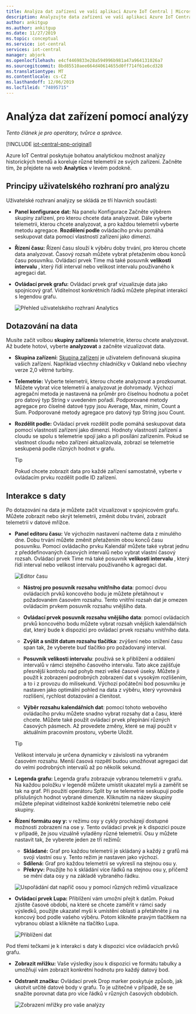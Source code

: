 ```yaml
---
title: Analýza dat zařízení ve vaší aplikaci Azure IoT Central | Microsoft Docs
description: Analyzujte data zařízení ve vaší aplikaci Azure IoT Central.
author: ankitgup
ms.author: ankitgup
ms.date: 11/27/2019
ms.topic: conceptual
ms.service: iot-central
services: iot-central
manager: abjork
ms.openlocfilehash: e4cf4469833e28a594996b981a47a964131026a7
ms.sourcegitcommit: 8bd85510aee664d40614655d0ff714f61e6cd328
ms.translationtype: MT
ms.contentlocale: cs-CZ
ms.lasthandoff: 12/06/2019
ms.locfileid: "74895715"
---
```

# <a name="how-to-use-analytics-to-analyze-device-data"></a>Analýza dat zařízení pomocí analýzy

*Tento článek je pro operátory, tvůrce a správce.*

[!INCLUDE [iot-central-pnp-original](../../../includes/iot-central-pnp-original-note.md)]

Azure IoT Central poskytuje bohatou analytickou možnost analýzy historických trendů a koreluje různé telemetrií ze svých zařízení. Začněte tím, že přejdete na web **Analytics** v levém podokně.

## <a name="understanding-the-analytics-ui"></a>Principy uživatelského rozhraní pro analýzu
Uživatelské rozhraní analýzy se skládá ze tří hlavních součástí:
- **Panel konfigurace dat:** Na panelu Konfigurace Začněte výběrem skupiny zařízení, pro kterou chcete data analyzovat. Dále vyberte telemetrii, kterou chcete analyzovat, a pro každou telemetrii vyberte metodu agregace. **Rozdělení podle** ovládacího prvku pomáhá seskupovat data pomocí vlastností zařízení jako dimenzí.

- **Řízení času:** Řízení času slouží k výběru doby trvání, pro kterou chcete data analyzovat. Časový rozsah můžete vybrat přetažením obou konců času posuvníku. Ovládací prvek Time má také posuvník **velikosti intervalu** , který řídí interval nebo velikost intervalu používaného k agregaci dat. 

- **Ovládací prvek grafu:** Ovládací prvek graf vizualizuje data jako spojnicový graf. Viditelnost konkrétních řádků můžete přepínat interakcí s legendou grafu. 


  ![Přehled uživatelského rozhraní Analytics](media/howto-create-analytics/analyticsui.png)


## <a name="querying-your-data"></a>Dotazování na data

Musíte začít volbou **skupiny zařízení**a telemetrie, kterou chcete analyzovat. Až budete hotovi, vyberte **analyzovat** a začněte vizualizovat data.

- **Skupina zařízení:** [Skupina zařízení](tutorial-use-device-groups.md) je uživatelem definovaná skupina vašich zařízení. Například všechny chladničky v Oakland nebo všechny verze 2,0 větrné turbíny.

- **Telemetrie:** Vyberte telemetrii, kterou chcete analyzovat a prozkoumat. Můžete vybrat více telemetrií a analyzovat je dohromady. Výchozí agregační metoda je nastavená na průměr pro číselnou hodnotu a počet pro datový typ String v uvedeném pořadí. Podporované metody agregace pro číselné datové typy jsou Average, Max, minim, Count a Sum.  Podporované metody agregace pro datový typ String jsou Count.

- **Rozdělit podle:** Ovládací prvek rozdělit podle pomáhá seskupovat data pomocí vlastností zařízení jako dimenzí. Hodnoty vlastností zařízení a cloudu se spolu s telemetrie spojí jako a při posílání zařízením. Pokud se vlastnost cloudu nebo zařízení aktualizovala, zobrazí se telemetrie seskupená podle různých hodnot v grafu.

    > [!TIP]
    > Pokud chcete zobrazit data pro každé zařízení samostatně, vyberte v ovládacím prvku rozdělit podle ID zařízení.

## <a name="interacting-with-your-data"></a>Interakce s daty

Po dotazování na data je můžete začít vizualizovat v spojnicovém grafu. Můžete zobrazit nebo skrýt telemetrii, změnit dobu trvání, zobrazit telemetrii v datové mřížce.

- **Panel editoru času:** Ve výchozím nastavení načteme data z minulého dne. Dobu trvání můžete změnit přetažením obou konců času posuvníku. Pomocí ovládacího prvku Kalendář můžete také vybrat jednu z předdefinovaných časových intervalů nebo vybrat vlastní časový rozsah. Ovládací prvek Time má také posuvník **velikosti intervalu** , který řídí interval nebo velikost intervalu používaného k agregaci dat.

    ![Editor času](media/howto-create-analytics/timeeditorpanel.png)

    - **Nástroj pro posuvník rozsahu vnitřního data**: pomocí dvou ovládacích prvků koncového bodu je můžete přetáhnout v požadovaném časovém rozsahu. Tento vnitřní rozsah dat je omezen ovládacím prvkem posuvník rozsahu vnějšího data.
    
   
    - **Ovládací prvek posuvník rozsahu vnějšího data**: pomocí ovládacích prvků koncového bodu můžete vybrat rozsah vnějších kalendářních dat, který bude k dispozici pro ovládací prvek rozsahu vnitřního data.

    - **Zvýšit a snížit datum rozsahu tlačítka**: zvýšení nebo snížení času span tak, že vyberete buď tlačítko pro požadovaný interval.

    - **Posuvník velikosti intervalu**: používá se k přiblížení a oddálení intervalů v rámci stejného časového intervalu. Tato akce zajišťuje přesnější kontrolu nad pohyb mezi velké časové úseky. Můžete ji použít k zobrazení podrobných zobrazení dat s vysokým rozlišením, a to i z provozu do milisekund. Výchozí počáteční bod posuvníku je nastaven jako optimální pohled na data z výběru, který vyrovnává rozlišení, rychlost dotazování a členitost.
    
    - **Výběr rozsahu kalendářních dat**: pomocí tohoto webového ovládacího prvku můžete snadno vybrat rozsahy dat a času, které chcete. Můžete také použít ovládací prvek přepínání různých časových pásmech. Až provedete změny, které se mají použít v aktuálním pracovním prostoru, vyberte Uložit.

    > [!TIP]
    > Velikost intervalu je určena dynamicky v závislosti na vybraném časovém rozsahu. Menší časová rozpětí budou umožňovat agregaci dat do velmi podrobných intervalů až po několik sekund.


- **Legenda grafu:** Legenda grafu zobrazuje vybranou telemetrii v grafu. Na každou položku v legendě můžete umístit ukazatel myši a zaměřit se tak na graf. Při použití operátoru Split by se telemetrie seskupují podle příslušných hodnot vybrané dimenze. Kliknutím na název skupiny můžete přepínat viditelnost každé konkrétní telemetrie nebo celé skupiny.  


- **Řízení formátu osy y:** v režimu osy y cykly procházejí dostupné možnosti zobrazení na ose y. Tento ovládací prvek je k dispozici pouze v případě, že jsou vizuálně vyladěny různé telemetrií. Osu y můžete nastavit tak, že vyberete jeden ze tří režimů:

    - **Skládané:** Graf pro každou telemetrii je skládaný a každý z grafů má svoji vlastní osu y. Tento režim je nastaven jako výchozí.
    - **Sdílená:** Graf pro každou telemetrii se vykreslí na stejnou osu y.
    - **Překryv:** Použijte ho k skládání více řádků na stejnou osu y, přičemž se mění data osy y na základě vybraného řádku.

  ![Uspořádání dat napříč osou y pomocí různých režimů vizualizace](media/howto-create-analytics/yaxiscontrol.png)

- **Ovládací prvek Lupa:** Přiblížení vám umožní přejít k datům. Pokud zjistíte časové období, na které se chcete zaměřit v rámci sady výsledků, použijte ukazatel myši k umístění oblasti a přetáhněte ji na koncový bod podle vašeho výběru. Potom klikněte pravým tlačítkem na vybranou oblast a klikněte na tlačítko Lupa.

  ![Přiblížení dat](media/howto-create-analytics/zoom.png)

Pod třemi tečkami je k interakci s daty k dispozici více ovládacích prvků grafu.

- **Zobrazit mřížku:** Vaše výsledky jsou k dispozici ve formátu tabulky a umožňují vám zobrazit konkrétní hodnotu pro každý datový bod.

- **Odstranit značku:** Ovládací prvek Drop marker poskytuje způsob, jak ukotvit určité datové body v grafu. To je užitečné v případě, že se snažíte porovnat data pro více řádků v různých časových obdobích.

  ![Zobrazení mřížky pro vaše analýzy](media/howto-create-analytics/additionalchartcontrols.png)